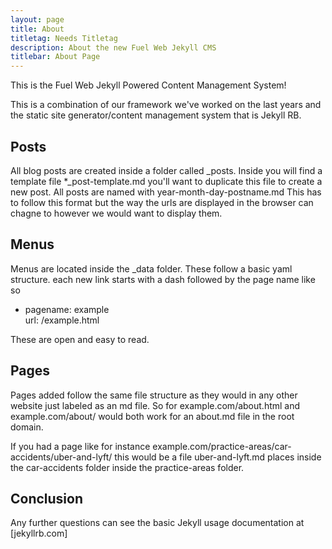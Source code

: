 ```yaml
---
layout: page
title: About
titletag: Needs Titletag
description: About the new Fuel Web Jekyll CMS
titlebar: About Page
---
```


This is the Fuel Web Jekyll Powered Content Management System!

This is a combination of our framework we've worked on the last years and the static site generator/content management system that is Jekyll RB.

## Posts

All blog posts are created inside a folder called _posts. Inside you will find a template file *_post-template.md you'll want to duplicate this file to create a new post. All posts are named with year-month-day-postname.md This has to follow this format but the way the urls are displayed in the browser can chagne to however we would want to display them.

## Menus

Menus are located inside the _data folder. These follow a basic yaml structure. each new link starts with a dash followed by the page name like so 

- pagename: example\
	url: /example.html

These are open and easy to read. 

## Pages

Pages added follow the same file structure as they would in any other website just labeled as an md file. So for example.com/about.html and example.com/about/ would both work for an about.md file in the root domain.

If you had a page like for instance example.com/practice-areas/car-accidents/uber-and-lyft/ this would be a file uber-and-lyft.md places inside the car-accidents folder inside the practice-areas folder.

## Conclusion

Any further questions can see the basic Jekyll usage documentation at [jekyllrb.com]
